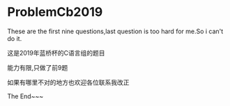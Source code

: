 # ProblemCb2019
These are the first nine questions,last question is too hard for me.So i can't do it.

这是2019年蓝桥杯的C语言组的题目

能力有限,只做了前9题

如果有哪里不对的地方也欢迎各位联系我改正

The End~~~
